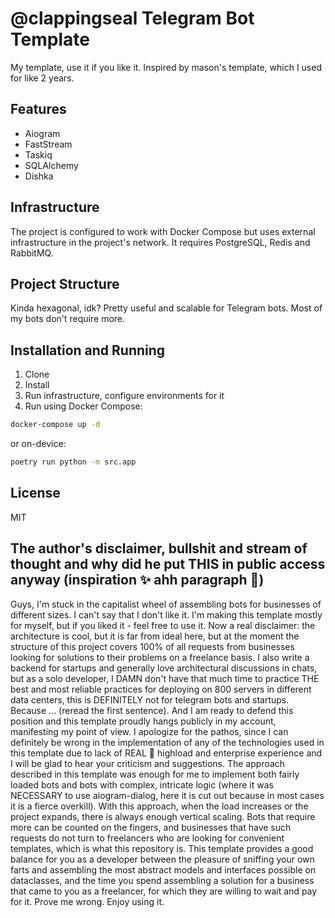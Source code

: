 # @clappingseal Telegram Bot Template

My template, use it if you like it. Inspired by mason's template, which I used for like 2 years.

## Features

- Aiogram
- FastStream
- Taskiq
- SQLAlchemy
- Dishka

## Infrastructure

The project is configured to work with Docker Compose but uses external infrastructure in the project's network. It requires PostgreSQL, Redis and RabbitMQ.

## Project Structure

Kinda hexagonal, idk? Pretty useful and scalable for Telegram bots. Most of my bots don't require more.

## Installation and Running

1. Clone
2. Install
3. Run infrastructure, configure environments for it
4. Run using Docker Compose:
```bash
docker-compose up -d
```
or on-device:
```bash
poetry run python -m src.app
```

## License

MIT


## The author's disclaimer, bullshit and stream of thought and why did he put THIS in public access anyway (inspiration ✨ ahh paragraph 🥀)

Guys, I'm stuck in the capitalist wheel of assembling bots for businesses of different sizes. I can't say that I don't like it. I'm making this template mostly for myself, but if you liked it - feel free to use it. Now a real disclaimer: the architecture is cool, but it is far from ideal here, but at the moment the structure of this project covers 100% of all requests from businesses looking for solutions to their problems on a freelance basis. I also write a backend for startups and generally love architectural discussions in chats, but as a solo developer, I DAMN don't have that much time to practice THE best and most reliable practices for deploying on 800 servers in different data centers, this is DEFINITELY not for telegram bots and startups. Because ... (reread the first sentence). And I am ready to defend this position and this template proudly hangs publicly in my account, manifesting my point of view. I apologize for the pathos, since I can definitely be wrong in the implementation of any of the technologies used in this template due to lack of REAL 💪 highload and enterprise experience and I will be glad to hear your criticism and suggestions. The approach described in this template was enough for me to implement both fairly loaded bots and bots with complex, intricate logic (where it was NECESSARY to use aiogram-dialog, here it is cut out because in most cases it is a fierce overkill). With this approach, when the load increases or the project expands, there is always enough vertical scaling. Bots that require more can be counted on the fingers, and businesses that have such requests do not turn to freelancers who are looking for convenient templates, which is what this repository is. This template provides a good balance for you as a developer between the pleasure of sniffing your own farts and assembling the most abstract models and interfaces possible on dataclasses, and the time you spend assembling a solution for a business that came to you as a freelancer, for which they are willing to wait and pay for it. Prove me wrong.
Enjoy using it.